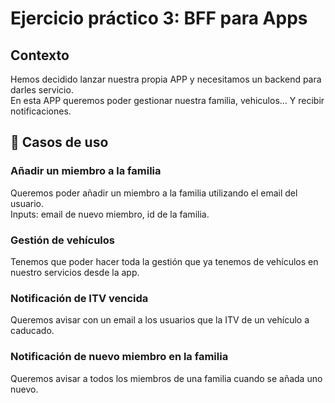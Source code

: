 # Ejercicio práctico 3: BFF para Apps
## Contexto
Hemos decidido lanzar nuestra propia APP y necesitamos un backend para darles servicio.\
En esta APP queremos poder gestionar nuestra familia, vehiculos... Y recibir notificaciones.

## 🚀 Casos de uso
### Añadir un miembro a la familia
Queremos poder añadir un miembro a la familia utilizando el email del usuario.\
Inputs: email de nuevo miembro, id de la familia.

### Gestión de vehículos
Tenemos que poder hacer toda la gestión que ya tenemos de vehículos en nuestro servicios desde la app.

### Notificación de ITV vencida
Queremos avisar con un email a los usuarios que la ITV de un vehículo a caducado.

### Notificación de nuevo miembro en la familia
Queremos avisar a todos los miembros de una familia cuando se añada uno nuevo.
